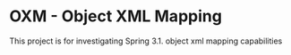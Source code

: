 OXM - Object XML Mapping
========================

This project is for investigating Spring 3.1. object xml mapping capabilities